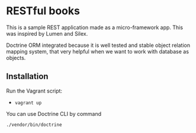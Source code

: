 # RESTful books

This is a sample REST application made as a micro-framework app. This was inspired by Lumen and Silex.

Doctrine ORM integrated because it is well tested and stable object relation mapping system, that very helpful when we want to work with database as objects.

## Installation

Run the Vagrant script:

* `vagrant up`



You can use Doctrine CLI by command

`./vendor/bin/doctrine`
